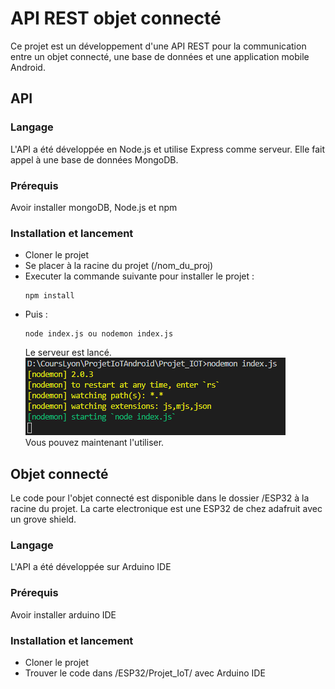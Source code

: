 # API REST objet connecté
Ce projet est un développement d'une API REST pour la communication entre un objet connecté, une base de données et une application mobile Android.

## API
### Langage
L'API a été développée en Node.js et utilise Express comme serveur. Elle fait appel à une base de données MongoDB.
### Prérequis
Avoir installer mongoDB, Node.js et npm
### Installation et lancement
<ul>
  <li>Cloner le projet</li>
  <li>Se placer à la racine du projet (/nom_du_proj)</li>
  <li>Executer la commande suivante pour installer le projet : </li>
  
  ```
  npm install 
  ```
  <li>Puis : </li>
  
  ```
  node index.js ou nodemon index.js 
  ```
  Le serveur est lancé.
  </br>
  ![nodemon](screen/nodemon.PNG)
  </br>
  Vous pouvez maintenant l'utiliser.
</ul>

## Objet connecté
Le code pour l'objet connecté est disponible dans le dossier /ESP32 à la racine du projet.
La carte electronique est une ESP32 de chez adafruit avec un grove shield.
### Langage
L'API a été développée sur Arduino IDE
### Prérequis
Avoir installer arduino IDE
### Installation et lancement
<ul>
  <li>Cloner le projet</li>
  <li>Trouver le code dans /ESP32/Projet_IoT/ avec Arduino IDE</li>
</ul>





